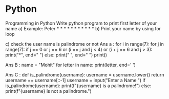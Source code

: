 # Python
Programming in Python
Write python program to print first letter of your name 
a) Example: Peter
               *      *
               *             *
               *              *
               *      *
               *
               *
               *
b) Print your name by using for loop

c) check the user name is palindrome or not
Ans a :
for i in range(7):
    for j in range(7):
        if j == 0 or j == 6 or (i == j and j < 4) or (i + j == 6 and j > 3):
            print("*", end=" ")
        else:
            print(" ", end=" ")
    print()
    
Ans B :
name = "Mohit"
for letter in name:
    print(letter, end=' ')

Ans C :
def is_palindrome(username):
    username = username.lower()
    return username == username[::-1]
username = input("Enter a Name ")
if is_palindrome(username):
    print(f"{username} is a palindrome!")
else:
    print(f"{username} is not a palindrome.")

